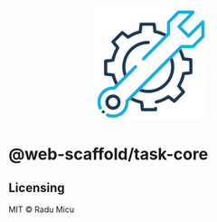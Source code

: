 <div align="center">
  <img src="media/setting.svg" alt="Web Scaffold task-core" height="200" />
</div>

# @web-scaffold/task-core

## Licensing

MIT © Radu Micu
